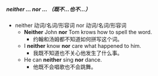 ##### neither ... nor ... （既不…也不…）
- neither 动词/名词/形容词 nor 动词/名词/形容词 
	- **Neither** John **nor** Tom krows how to spell the word.
		- 约翰和汤姆都不知道如何拼写这个词。
	- I **neither** know **nor** care what happened to him.
		- 我既不知道也不关心他发生了什么事。
	- He can **neither** sing **nor** dance.
		- 他既不会唱歌也不会跳舞。